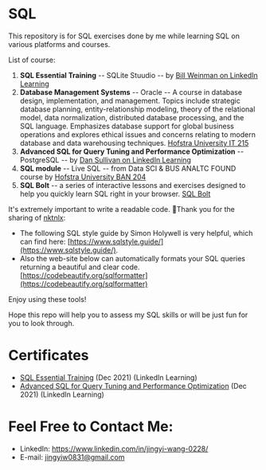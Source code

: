 # SQL
This repository is for SQL exercises done by me while learning SQL on various platforms and courses.

List of course:
1. **SQL Essential Training**  -- SQLite Stuudio -- by [Bill Weinman on LinkedIn Learning](https://www.linkedin.com/learning/sql-essential-training-3/goodbye?autoAdvance=true&autoSkip=true&autoplay=true&resume=false)<br>    
2. **Database Management Systems** -- Oracle -- A course in database design, implementation, and management. Topics include strategic database planning, entity-relationship modeling, theory of the relational model, data normalization, distributed database processing, and the SQL language. Emphasizes database support for global business operations and explores ethical issues and concerns relating to modern database and data warehousing techniques.  [Hofstra University IT 215](https://www.hofstra.edu/forms/forms_coursedescriptionform.cfm?course=IT&coursenum=215) <br>       
3. **Advanced SQL for Query Tuning and Performance Optimization** -- PostgreSQL -- by [Dan Sullivan on LinkedIn Learning](https://www.linkedin.com/learning/advanced-sql-for-query-tuning-and-performance-optimization/next-steps?autoAdvance=true&autoSkip=true&autoplay=true&resume=false) <br>   
4. **SQL module** -- Live SQL -- from Data SCI & BUS ANALTC FOUND course by [Hofstra University BAN 204](https://www.hofstra.edu/forms/forms_coursedescriptionform.cfm?course=BAN&coursenum=204&term=202009&level=) <br>   
5. **SQL Bolt** -- a series of interactive lessons and exercises designed to help you quickly learn SQL right in your browser. [SQL Bolt](https://sqlbolt.com/)


It's extremely important to write a readable code.  💞️Thank you for the sharing of [nktnlx](https://github.com/nktnlx/learning_SQL/blob/796cb7a903c42f0a79a550cb915f4869ccd67ce7/README.md):
- The following SQL style guide by Simon Holywell is very helpful, which can find here: [https://www.sqlstyle.guide/](https://www.sqlstyle.guide/).   
- Also the web-site below can automatically formats your SQL queries returning a beautiful and clear code. [https://codebeautify.org/sqlformatter](https://codebeautify.org/sqlformatter)  

Enjoy using these tools!    

Hope this repo will help you to assess my SQL skills or will be just fun for you to look through.    

# Certificates
- [SQL Essential Training](https://www.linkedin.com/learning/certificates/86825e18ea1e2b87826f3961dab2aba022bbc2ab21481a03ad9ebf38fbd37796?trk=share_certificate) (Dec 2021) (LinkedIn Learning)
- [Advanced SQL for Query Tuning and Performance Optimization](https://www.linkedin.com/learning/certificates/f866bfde96069d829c462124e1f8465686326ad5e6aadc3165530dfafb949d99?trk=share_certificate) (Dec 2021) (LinkedIn Learning)

# Feel Free to Contact Me:
- LinkedIn: https://www.linkedin.com/in/jingyi-wang-0228/
- E-mail: jingyiw0831@gmail.com
